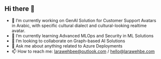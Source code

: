 ## Hi there 👋

<!--
**eliteaiengineer/eliteaiengineer** is a ✨ _special_ ✨ repository because its `README.md` (this file) appears on your GitHub profile.

Here are some ideas to get you started:
-->

- 🔭 I’m currently working on GenAI Solution for Customer Support Avatars in Arabic, with specific cultural dialect and cultural-looking realtime avatar.
- 🌱 I’m currently learning Advanced MLOps and Security in ML Solutions
- 👯 I’m looking to collaborate on Graph-based AI Solutions
- 💬 Ask me about anything related to Azure Deployments
- 📫 How to reach me: larawehbee@outlook.com / hello@larawehbe.com 
